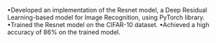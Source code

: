 •Developed an implementation of the Resnet model, a Deep Residual Learning-based model for Image Recognition, using
PyTorch library.
•Trained the Resnet model on the CIFAR-10 dataset.
•Achieved a high accuracy of 86% on the trained model.